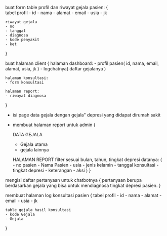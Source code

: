 buat form table profil dan riwayat gejala pasien:
{   
    <!-- tgl 5/6/2024 DONE -->
    tabel profil
    - id 
    - nama
    - alamat
    - email
    - usia
    - jk

    riwayat gejala
    - no
    - tanggal
    - diagnosa
    - kode penyakit
    - ket
}

buat halaman client
{
    <!-- tgl 6/6/2024 Done -->
    halaman dashboard:
    - profil pasien(
    id, nama, email, alamat, usia, jk
    )
    - logchatnya(
    daftar gejalanya
    )

    halaman konsultasi:
    - form konsultasi
    
    halaman report:
    - riwayat diagnosa
}

- isi page data gejala dengan gejala" depresi yang didapat dirumah sakit
- membuat halaman report untuk admin
{
    <!-- tgl 7/6/2024 Done -->
    DATA GEJALA
    - Gejala utama
    - gejala lainnya

    HALAMAN REPORT
    filter sesuai bulan, tahun, tingkat depresi
    datanya: 
    (
        - no pasien
        - Nama Pasien
        - usia
        - jenis kelamin
        - tanggal konsultasi
        - tingkat depresi
        - keterangan
        - aksi
    )
}

mengisi daftar pertanyaan untuk chatbotnya
{
    <!-- tgl 8/6/2024 -->
    pertanyaan berupa berdasarkan gejala yang bisa untuk mendiagnosa tingkat depresi pasien.
}

membuat halaman log konsultasi pasien 
{
    <!-- tgl 11/6/2024 -->
    tabel profil
    - id 
    - nama
    - alamat
    - email
    - usia
    - jk

    table gejala hasil konsultasi
    - kode Gejala
    - Gejala
}



